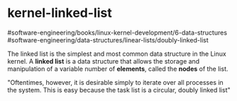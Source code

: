 # kernel-linked-list 
#software-engineering/books/linux-kernel-development/6-data-structures
#software-engineering/data-structures/linear-lists/doubly-linked-list

The linked list is the simplest and most common data structure in the Linux kernel. A **linked list** is a data structure that allows the storage and manipulation of a variable number of **elements**, called the **nodes** of the list.

"Oftentimes, however, it is desirable simply to iterate over all processes in the system. This is easy because the task list is a circular, doubly linked list"
